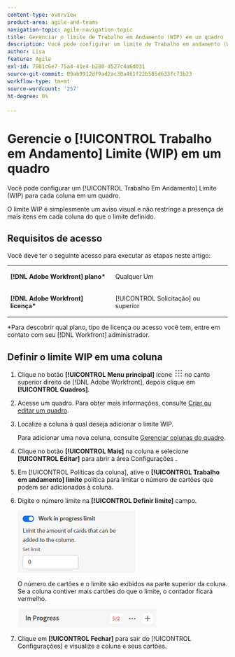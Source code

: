 ```yaml
---
content-type: overview
product-area: agile-and-teams
navigation-topic: agile-navigation-topic
title: Gerenciar o limite de Trabalho em Andamento (WIP) em um quadro
description: Você pode configurar um limite de Trabalho em andamento (WIP) para cada coluna em um quadro.
author: Lisa
feature: Agile
exl-id: 7901c6e7-75a4-41e4-b288-d527c4a6d031
source-git-commit: 09ab9912df9ad2ac30a461f22b585d633fc73b23
workflow-type: tm+mt
source-wordcount: '257'
ht-degree: 0%

---
```


# Gerencie o [!UICONTROL Trabalho em Andamento] Limite (WIP) em um quadro

Você pode configurar um [!UICONTROL Trabalho Em Andamento] Limite (WIP) para cada coluna em um quadro.

O limite WIP é simplesmente um aviso visual e não restringe a presença de mais itens em cada coluna do que o limite definido.

## Requisitos de acesso

Você deve ter o seguinte acesso para executar as etapas neste artigo:

<table style="table-layout:auto"> 
 <col> 
 </col> 
 <col> 
 </col> 
 <tbody> 
  <tr> 
   <td role="rowheader"><strong>[!DNL Adobe Workfront] plano*</strong></td> 
   <td> <p>Qualquer Um</p> </td> 
  </tr> 
  <tr> 
   <td role="rowheader"><strong>[!DNL Adobe Workfront] licença*</strong></td> 
   <td> <p>[!UICONTROL Solicitação] ou superior</p> </td> 
  </tr> 
 </tbody> 
</table>

&#42;Para descobrir qual plano, tipo de licença ou acesso você tem, entre em contato com seu [!DNL Workfront] administrador.

## Definir o limite WIP em uma coluna

1. Clique no botão **[!UICONTROL Menu principal]** ícone ![](assets/main-menu-icon.png) no canto superior direito de [!DNL Adobe Workfront], depois clique em **[!UICONTROL Quadros]**.
1. Acesse um quadro. Para obter mais informações, consulte [Criar ou editar um quadro](../../agile/get-started-with-boards/create-edit-board.md).
1. Localize a coluna à qual deseja adicionar o limite WIP.

   Para adicionar uma nova coluna, consulte [Gerenciar colunas do quadro](/help/quicksilver/agile/get-started-with-boards/manage-board-columns.md).

1. Clique no botão **[!UICONTROL Mais]** na coluna e selecione **[!UICONTROL Editar]** para abrir a área Configurações .
1. Em [!UICONTROL Políticas da coluna], ative o **[!UICONTROL Trabalho em andamento] limite** política para limitar o número de cartões que podem ser adicionados à coluna.
1. Digite o número limite na **[!UICONTROL Definir limite]** campo.

   ![Limite WIP para coluna](assets/boards-wip-limit-in-column.png)

   O número de cartões e o limite são exibidos na parte superior da coluna. Se a coluna contiver mais cartões do que o limite, o contador ficará vermelho.

   ![Contador de limites WIP](assets/boards-wip-limit-counter.png)

1. Clique em **[!UICONTROL Fechar]** para sair do [!UICONTROL Configurações] e visualize a coluna e seus cartões.
